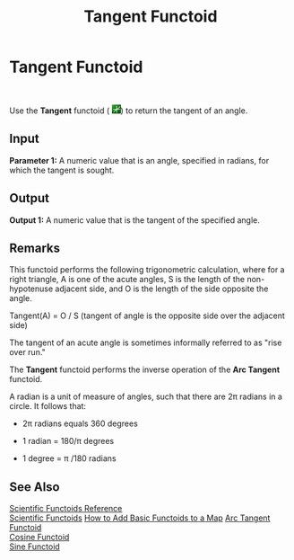 ﻿---
title: Tangent Functoid
TOCTitle: Tangent Functoid
ms:assetid: 49435288-f3ba-426f-90a9-6658e30d74a4
ms:mtpsurl: https://msdn.microsoft.com/en-us/library/Aa559950(v=BTS.80)
ms:contentKeyID: 51527806
ms.date: 08/30/2017
mtps_version: v=BTS.80
---

# Tangent Functoid

 

Use the **Tangent** functoid ( ![](images/Aa559950.3923b2f3-4edd-4d67-b7db-bac28447c7ad(BTS.80).jpeg)) to return the tangent of an angle.

## Input

**Parameter 1:** A numeric value that is an angle, specified in radians, for which the tangent is sought.

## Output

**Output 1:** A numeric value that is the tangent of the specified angle.

## Remarks

This functoid performs the following trigonometric calculation, where for a right triangle, A is one of the acute angles, S is the length of the non-hypotenuse adjacent side, and O is the length of the side opposite the angle.

Tangent(A) = O / S (tangent of angle is the opposite side over the adjacent side)

The tangent of an acute angle is sometimes informally referred to as "rise over run."

The **Tangent** functoid performs the inverse operation of the **Arc Tangent** functoid.

A radian is a unit of measure of angles, such that there are 2π radians in a circle. It follows that:

  - 2π radians equals 360 degrees

  - 1 radian = 180/π degrees

  - 1 degree = π /180 radians

## See Also

[Scientific Functoids Reference](scientific-functoids-reference.md)  
[Scientific Functoids](https://msdn.microsoft.com/library/aa546775\(v=bts.80\))  
[How to Add Basic Functoids to a Map](https://msdn.microsoft.com/library/aa560635\(v=bts.80\))  
[Arc Tangent Functoid](arc-tangent-functoid.md)  
[Cosine Functoid](cosine-functoid.md)  
[Sine Functoid](sine-functoid.md)


